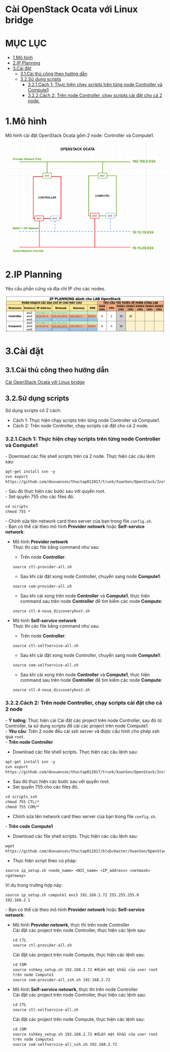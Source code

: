# Cài OpenStack Ocata với Linux bridge


# MỤC LỤC
- [1.Mô hình](#1)
- [2.IP Planning](#2)
- [3.Cài đặt](#3)
  - [3.1.Cài thủ công theo hướng dẫn](#3.1)
  - [3.2.Sử dụng scripts](#3.2)
    - [3.2.1.Cách 1: Thực hiện chạy scripts trên từng node Controller và Compute1](#3.2.1)
    - [3.2.2.Cách 2: Trên node Controller, chạy scripts cài đặt cho cả 2 node.](#3.2.2)

<a name="1"></a>
# 1.Mô hình
Mô hình cài đặt OpenStack Ocata gồm 2 node: Controller và Compute1.

<img src="images/mo_hinh.png" />

<a name="2"></a>
# 2.IP Planning
Yêu cầu phần cứng và địa chỉ IP cho các nodes.

<img src="images/ip_planning.png" />

<a name="3"></a>
# 3.Cài đặt
<a name="3.1"></a>
## 3.1.Cài thủ công theo hướng dẫn
[Cài OpenStack Ocata với Linux bridge](docs/Install_OPS_with_Linuxbridge.md)

<a name="3.2"></a>
## 3.2.Sử dụng scripts 
Sử dụng scripts có 2 cách:  
- Cách 1: Thực hiện chạy scripts trên từng node Controller và Compute1.
- Cách 2: Trên node Controller, chạy scripts cài đặt cho cả 2 node.

<a name="3.2.1"></a>
### 3.2.1.Cách 1: Thực hiện chạy scripts trên từng node Controller và Compute1
\- Download các file shell scripts trên cả 2 node. Thực hiện các câu lệnh sau:  
```
apt-get install svn -y
svn export https://github.com/doxuanson/thuctap012017/trunk/XuanSon/OpenStack/Install%20OpenStack/Ocata/Install_OPS_with_Linuxbridge/scripts
```

\- Sau đó thực hiện các bước sau với quyền root.  
\- Set quyền 755 cho các files đó.  
```
cd scripts
chmod 755 *
```

\- Chỉnh sửa tên network card theo server của bạn trong file `config.sh`.  
\- Bạn có thể cài theo mô hình **Provider netowrk** hoặc **Self-service network**:  
- Mô hình **Provider netowrk**  
Thực thi các file bằng command như sau:  
  - Trên node **Controller**:  
  ```
  source ctl-provider-all.sh
  ```

  - Sau khi cài đặt xong node Controller, chuyển sang node **Compute1**:  
  ```
  source com-provider-all.sh
  ```

  - Sau khi cài xong trên node **Controller** và **Compute1**, thực hiện command sau trên node **Controller** để tìm kiếm các node **Compute**:  
  ```
  source ctl-4-nova_discoveryhost.sh
  ```

- Mô hình **Self-service network**  
Thực thi các file bằng command như sau:  
  - Trên node **Controller**:  
  ```
  source ctl-selfservice-all.sh
  ```

  - Sau khi cài đặt xong node Controller, chuyển sang node **Compute1**:  
  ```
  source com-selfservice-all.sh
  ```

  - Sau khi cài xong trên node **Controller** và **Compute1**, thực hiện command sau trên node **Controller** để tìm kiếm các node **Compute**:  
  ```
  source ctl-4-nova_discoveryhost.sh
  ```

<a name="3.2.2"></a>
### 3.2.2.Cách 2: Trên node Controller, chạy scripts cài đặt cho cả 2 node
\- **Ý tưởng**: Thực hiện cài Cài đặt các project trên node Controller, sau đó từ Controller, ta sử dụng scripts để cài các project trên node Compute1.  
\- **Yêu cầu**: Trên 2 node đều cài ssh server và được cấu hình cho phép ssh qua `root`.  
\- **Trên node Controller**  
  - Download các file shell scripts. Thực hiện các câu lệnh sau:  
  ```
  apt-get install svn -y
  svn export https://github.com/doxuanson/thuctap012017/trunk/XuanSon/OpenStack/Install%20OpenStack/Ocata/Install_OPS_with_Linuxbridge/scripts_ssh
  ```
  - Sau đó thực hiện các bước sau với quyền root.  
  - Set quyền 755 cho các files đó.  
  ```
  cd scripts_ssh
  chmod 755 CTL/*
  chmod 755 COM/*
  ```

  - Chỉnh sửa tên network card theo server của bạn trong file `config.sh`.  

\- **Trên code Compute1**  
  - Download các file shell scripts. Thực hiện các câu lệnh sau:  
  ```
  wget https://github.com/doxuanson/thuctap012017/blob/master/XuanSon/OpenStack/Install%20OpenStack/Ocata/Install_OPS_with_Linuxbridge/scripts_ssh/COM/ip_setup.sh
  ```

  - Thực hiện script theo cú pháp:  
  ```
  source ip_setup.sh <node_name> <NIC_name> <IP_address> <netmask> <gateway>
  ```

  Ví dụ trong trường hợp này:  
  ```
  source ip_setup.sh compute1 ens3 192.168.2.72 255.255.255.0 192.168.2.1
  ```

\- Bạn có thể cài theo mô hình **Provider netowrk** hoặc **Self-service network**:  
  - Mô hình **Provider netowrk**, thực thi trên node Controller  
    Cài đặt các project trên node Controller, thực hiện các lệnh sau:  
    ```
    cd CTL
    source ctl-provider-all.sh
    ```
    
    Cài đặt các project trên node Compute, thực hiện các lệnh sau:  
    ```
    cd COM
    source sshkey_setup.sh 192.168.2.72 #điền mật khẩu của user root trên node Compute1
    source com-provider-all_ssh.sh 192.168.2.72
    ```

  - Mô hình **Self-service netowrk**, thực thi trên node Controller  
    Cài đặt các project trên node Controller, thực hiện các lệnh sau:  
    ```
    cd CTL
    source ctl-selfservice-all.sh
    ```
    
    Cài đặt các project trên node Compute, thực hiện các lệnh sau:  
    ```
    cd COM
    source sshkey_setup.sh 192.168.2.72 #điền mật khẩu của user root trên node Compute1
    source com-selfservice-all_ssh.sh 192.168.2.72
    ```


















